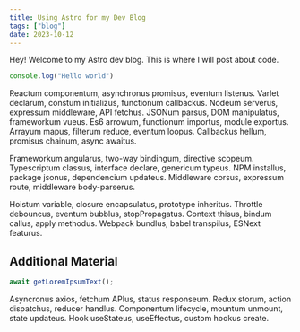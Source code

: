 ```yaml
---
title: Using Astro for my Dev Blog
tags: ["blog"]
date: 2023-10-12
---
```


Hey! Welcome to my Astro dev blog. This is where I will post about code.

```js
console.log("Hello world")
```


Reactum componentum, asynchronus promisus, eventum listenus. Varlet declarum, constum initializus, functionum callbackus. Nodeum serverus, expressum middleware, API fetchus. JSONum parsus, DOM manipulatus, frameworkum vueus. Es6 arrowum, functionum importus, module exportus. Arrayum mapus, filterum reduce, eventum loopus. Callbackus hellum, promisus chainum, async awaitus.

Frameworkum angularus, two-way bindingum, directive scopeum. Typescriptum classus, interface declare, genericum typeus. NPM installus, package jsonus, dependencium updateus. Middleware corsus, expressum route, middleware body-parserus.

Hoistum variable, closure encapsulatus, prototype inheritus. Throttle debouncus, eventum bubblus, stopPropagatus. Context thisus, bindum callus, apply methodus. Webpack bundlus, babel transpilus, ESNext featurus.

## Additional Material

```js
await getLoremIpsumText();
```

Asyncronus axios, fetchum APIus, status responseum. Redux storum, action dispatchus, reducer handlus. Componentum lifecycle, mountum unmount, state updateus. Hook useStateus, useEffectus, custom hookus create.
